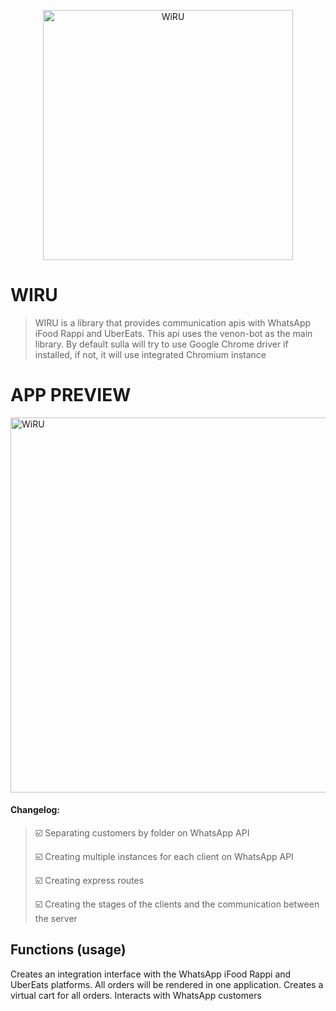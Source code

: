 <p align="center">
  <a href="https://github.com/filipeborelli/wiru">
    <img width="400px" src="https://i.ibb.co/fXPYByc/IMG.png" alt="WiRU">
  </a>
</p>

# WIRU

> WIRU is a library that provides communication apis with WhatsApp iFood Rappi and UberEats.
> This api uses the venon-bot as the main library.
> By default sulla will try to use Google Chrome driver if installed, if not, it will use integrated Chromium instance

# APP PREVIEW
<p>
  <a href="https://github.com/filipeborelli/wiru">
    <img width="600px" src="https://i.imgur.com/ofP38rM.png" alt="WiRU">
  </a>
</p>

#### Changelog:
> ☑️ Separating customers by folder on WhatsApp API
>
> ☑️ Creating multiple instances for each client on WhatsApp API
>
> ☑️ Creating express routes
>
> ☑️ Creating the stages of the clients and the communication between the server
>

## Functions (usage)
Creates an integration interface with the WhatsApp iFood Rappi and UberEats platforms.
All orders will be rendered in one application.
Creates a virtual cart for all orders.
Interacts with WhatsApp customers


